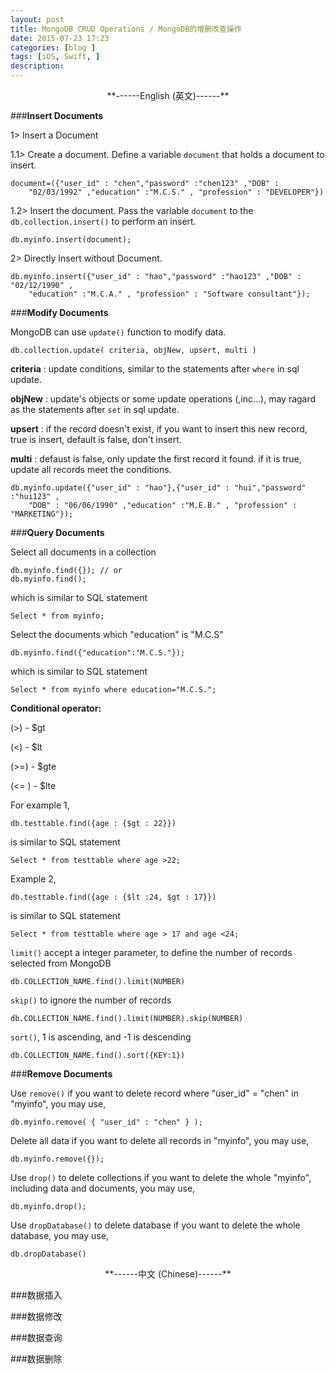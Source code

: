 ```yaml
---
layout: post
title: MongoDB CRUD Operations / MongoDB的增删改查操作
date: 2015-07-23 17:23
categories: [blog ]
tags: [iOS, Swift, ]
description:
---
```



<center>**------English (英文)------**</center>


###<b>Insert Documents</b>

1> Insert a Document

1.1> Create a document.
Define a variable `document` that holds a document to insert.

	document=({"user_id" : "chen","password" :"chen123" ,"DOB" :
		"02/03/1992" ,"education" :"M.C.S." , "profession" : "DEVELOPER"})

1.2> Insert the document.
Pass the variable `document` to the `db.collection.insert()` to perform an insert.

	db.myinfo.insert(document);

2> Directly Insert without Document.

	db.myinfo.insert({"user_id" : "hao","password" :"hao123" ,"DOB" : "02/12/1990" ,
		"education" :"M.C.A." , "profession" : "Software consultant"});


###<b>Modify Documents</b>

MongoDB can use `update()` function to modify data.

`db.collection.update( criteria, objNew, upsert, multi )`

<b>criteria</b> : update conditions, similar to the statements after `where` in sql update.

<b>objNew</b> : update's objects or some update operations ($,$inc...), may ragard as the statements after `set` in sql update.

<b>upsert</b> : if the record doesn't exist, if you want to insert this new record, true is insert, default is false, don't insert.

<b>multi</b> : defaust is false, only update the first record it found. if it is true, update all records meet the conditions.


	db.myinfo.update({"user_id" : "hao"},{"user_id" : "hui","password" :"hui123" ,
		"DOB" : "06/06/1990" ,"education" :"M.E.B." , "profession" : "MARKETING"});


###<b>Query Documents</b>

Select all documents in a collection

	db.myinfo.find({}); // or
	db.myinfo.find();

which is similar to SQL statement

	Select * from myinfo;

Select the documents which "education" is "M.C.S"

	db.myinfo.find({"education":"M.C.S."});

which is similar to SQL statement

	Select * from myinfo where education="M.C.S.";

<b>Conditional operator:</b>

(>) - $gt

(<) - $lt

(>=) - $gte

(<= ) - $lte

For example 1,

	db.testtable.find({age : {$gt : 22}})

is similar to SQL statement

	Select * from testtable where age >22;

Example 2,

	db.testtable.find({age : {$lt :24, $gt : 17}})

is similar to SQL statement

	Select * from testtable where age > 17 and age <24;


`limit()` accept a integer parameter, to define the number of records selected from MongoDB

	db.COLLECTION_NAME.find().limit(NUMBER)

`skip()` to ignore the number of records

	db.COLLECTION_NAME.find().limit(NUMBER).skip(NUMBER)

`sort()`, 1 is ascending, and -1 is descending

	db.COLLECTION_NAME.find().sort({KEY:1})


###<b>Remove Documents</b>

Use `remove()`
if you want to delete record where "user_id" = "chen" in "myinfo", you may use,

	db.myinfo.remove( { "user_id" : "chen" } );

Delete all data
if you want to delete all records in "myinfo", you may use,

	db.myinfo.remove({});

Use `drop()` to delete collections
if you want to delete the whole "myinfo", including data and documents, you may use,

	db.myinfo.drop();

Use `dropDatabase()` to delete database
if you want to delete the whole database, you may use,

	db.dropDatabase()



<center>**------中文 (Chinese)------**</center>




###数据插入

###数据修改

###数据查询

###数据删除
